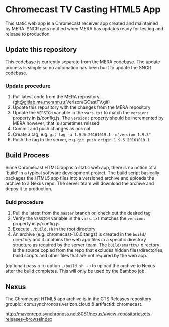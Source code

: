 # Chromecast TV Casting HTML5 App
This static web app is a Chromecast receiver app created and maintained by MERA. SNCR gets notified when MERA has updates ready for testing and release to production.

## Update this repository
This codebase is currently separate from the MERA codebase. The update process is simple so no automation has been built to update the SNCR codebase.

### Update procedure
1. Pull latest code from the MERA repository (git@gitlab.ma.merann.ru:Verizon/GCastTV.git)
2. Update this repository with the changes from the MERA repository
3. Update the `VERSION` variable in the `vars.txt` to match the `version:` property in js/config.js. The `version:` property should be incremented by MERA however, that is sometimes missed
4. Commit and push changes as normal
5. Create a tag, e.g. `git tag -a 1.9.5.20161019.1 -m"version 1.9.5"`
6. Push the tag to the server, e.g. `git push origin 1.9.5.20161019.1`

## Build Process
Since Chromecast HTML5 app is a static web app, there is no notion of a 'build' in a typical software development project. The build script basically packages the HTML5 app files into a versioned archive and uploads the archive to a Nexus repo. The server team will download the archive and depoy it to production.

### Buld procedure
1. Pull the latest from the `master` branch or, check out the desired tag
2. Verify the `VERSION` variable in the `vars.txt` matches the `version:` property in js/config.js
3. Execute `./build.sh` in the root directory
4. An archive (e.g. chromecast-1.0.0.tar.gz) is created in the `build/` directory and it contains the web app files in a specific directory structure as required by the server team. The `build/smarttv/` directory is the source copied from the repo that excludes hidden files/directories, build scripts and other  files that are not required by the web app.
 
(optional) pass a -u option `./build.sh -u` to upload the archive to Nexus after the build completes. This will only be used by the Bamboo job.

## Nexus
The Chromecast HTML5 app archive is in the CTS Releases repository groupId: com.synchronoss.verizon.cloud & artifactId: chromecast.

http://mavenrepo.synchronoss.net:8081/nexus/#view-repositories;cts-releases~browseindex
